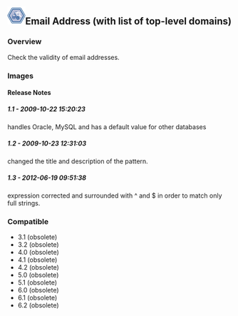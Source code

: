 ## <img src='./logo.jpg' width='40' height='40'>Email Address (with list of top-level domains)

### Overview
Check the validity of email addresses.
### Images




#### Release Notes

##### 1.1 - 2009-10-22 15:20:23
handles Oracle, MySQL and has a default value for other databases
##### 1.2 - 2009-10-23 12:31:03
changed the title and description of the pattern.
##### 1.3 - 2012-06-19 09:51:38
expression corrected and surrounded with ^ and $ in order to match only full strings. 
### Compatible
 -  3.1 (obsolete)
 -   3.2 (obsolete)
 -   4.0 (obsolete)
 -   4.1 (obsolete)
 -   4.2 (obsolete)
 -   5.0 (obsolete)
 -   5.1 (obsolete)
 -   6.0 (obsolete)
 -   6.1 (obsolete)
 -   6.2 (obsolete)